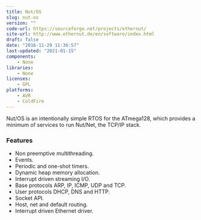 ```yaml
---
title: Nut/OS
slug: nut-os
version: ""
code-url: https://sourceforge.net/projects/ethernut/
site-url: http://www.ethernut.de/en/software/index.html
draft: false
date: "2016-11-29 11:36:57"
last-updated: "2021-01-15"
components:
    - None
libraries:
    - None
licenses:
    - GPL
platforms:
    - AVR
    - ColdFire
---
```

Nut/OS is an intentionally simple RTOS for the ATmega128, which provides a minimum of services to run Nut/Net, the TCP/IP stack.

<!--more-->

### Features
- Non preemptive multithreading.
- Events.
- Periodic and one-shot timers.
- Dynamic heap memory allocation.
- Interrupt driven streaming I/O.
- Base protocols ARP, IP, ICMP, UDP and TCP.
- User protocols DHCP, DNS and HTTP.
- Socket API.
- Host, net and default routing.
- Interrupt driven Ethernet driver.


